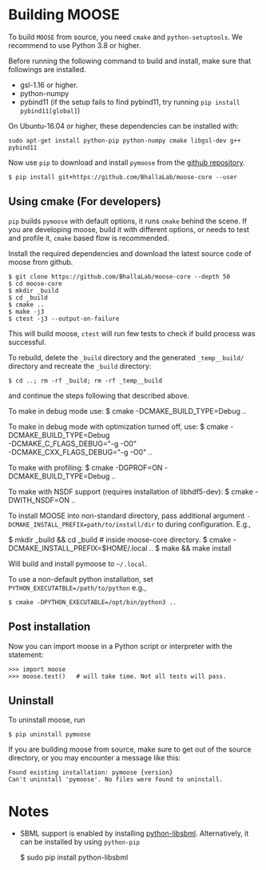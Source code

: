 # Building MOOSE 

To build `MOOSE` from source, you need `cmake` and `python-setuptools`. We
recommend to use Python 3.8 or higher. 

Before running the following command to build and install, make sure that
followings are installed.

- gsl-1.16 or higher.
- python-numpy
- pybind11 (if the setup fails to find pybind11, try running `pip install pybind11[global]`)

On Ubuntu-16.04 or higher, these dependencies can be installed with:

```
sudo apt-get install python-pip python-numpy cmake libgsl-dev g++ pybind11
```

Now use `pip` to download and install `pymoose` from the [github repository](https://github.com/BhallaLab/moose-core).

```
$ pip install git+https://github.com/BhallaLab/moose-core --user
```

## Using cmake (For developers)

`pip`  builds `pymoose` with default options, it runs `cmake` behind the scene.
If you are developing moose, build it with different options, or needs to test
and profile it, `cmake` based flow is recommended.

Install the required dependencies and download the latest source code of moose
from github.

    $ git clone https://github.com/BhallaLab/moose-core --depth 50 
    $ cd moose-core
    $ mkdir _build
    $ cd _build
    $ cmake ..
    $ make -j3  
    $ ctest -j3 --output-on-failure

This will build moose, `ctest` will run few tests to check if build process was
successful.

To rebuild, delete the `_build` directory and the generated `_temp__build/` directory and recreate the `_build` directory:

    $ cd ..; rm -rf _build; rm -rf _temp__build
    
and continue the steps following that described above.

To make in debug mode use:
    $ cmake -DCMAKE_BUILD_TYPE=Debug ..

To make in debug mode with optimization turned off, use:
	$ cmake -DCMAKE_BUILD_TYPE=Debug \
      -DCMAKE_C_FLAGS_DEBUG="-g -O0" \
      -DCMAKE_CXX_FLAGS_DEBUG="-g -O0" ..


To make with profiling:
    $ cmake -DGPROF=ON -DCMAKE_BUILD_TYPE=Debug ..

To make with NSDF support (requires installation of libhdf5-dev):
    $ cmake -DWITH_NSDF=ON ..

To install MOOSE into non-standard directory, pass additional argument
`-DCMAKE_INSTALL_PREFIX=path/to/install/dir` to during configuration. E.g.,

   $ mkdir _build && cd _build    # inside moose-core directory.
   $ cmake -DCMAKE_INSTALL_PREFIX=$HOME/.local ..
   $ make && make install

Will build and install pymoose to `~/.local`.

To use a non-default python installation, set
`PYTHON_EXECUTATBLE=/path/to/python` e.g.,

    $ cmake -DPYTHON_EXECUTABLE=/opt/bin/python3 ..

## Post installation

Now you can import moose in a Python script or interpreter with the statement:

    >>> import moose
    >>> moose.test()   # will take time. Not all tests will pass.

## Uninstall

To uninstall moose, run

    $ pip uninstall pymoose
    
If you are building moose from source, make sure to get out of the source directory, or you may encounter a message like this:

    Found existing installation: pymoose {version}
    Can't uninstall 'pymoose'. No files were found to uninstall.




# Notes

- SBML support is enabled by installing
[python-libsbml](http://sbml.org/Software/libSBML/docs/python-api/libsbml-installation.html).
Alternatively, it can be installed by using `python-pip`

    $ sudo pip install python-libsbml


